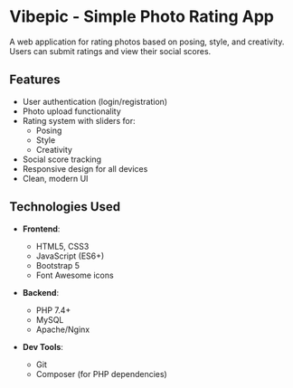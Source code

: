 # Vibepic - Simple Photo Rating App

A web application for rating photos based on posing, style, and creativity. Users can submit ratings and view their social scores.

## Features

- User authentication (login/registration)
- Photo upload functionality
- Rating system with sliders for:
  - Posing
  - Style
  - Creativity
- Social score tracking
- Responsive design for all devices
- Clean, modern UI

## Technologies Used

- **Frontend**:
  - HTML5, CSS3
  - JavaScript (ES6+)
  - Bootstrap 5
  - Font Awesome icons

- **Backend**:
  - PHP 7.4+
  - MySQL
  - Apache/Nginx

- **Dev Tools**:
  - Git
  - Composer (for PHP dependencies)

